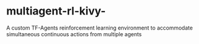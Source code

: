 # multiagent-rl-kivy-
A custom TF-Agents reinforcement learning environment to accommodate simultaneous continuous actions from multiple agents
